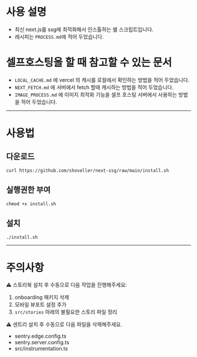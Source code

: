 # 사용 설명
- 최신 next.js를 ssg에 최적화해서 인스톨하는 쉘 스크립트입니다.    
- 레시피는 `PROCESS.md`에 적어 두었습니다.  

# 셀프호스팅을 할 때 참고할 수 있는 문서
- `LOCAL_CACHE.md` 에 vercel 의 캐시를 로컬에서 확인하는 방법을 적어 두었습니다.     
- `NEXT_FETCH.md` 에 서버에서 fetch 할때 캐시하는 방법을 적어 두었습니다.  
- `IMAGE_PROCESS.md` 에 이미지 최적화 기능을 셀프 호스팅 서버에서 사용하는 방법을  적어 두었습니다.  

---

# 사용법
## 다운로드
```shell
curl https://github.com/shoveller/next-ssg/raw/main/install.sh
```

## 실행권한 부여
```shell
chmod +x install.sh
```

## 설치
```shell
./install.sh
```

---

# 주의사항
⚠️ 스토리북 설치 후 수동으로 다음 작업을 진행해주세요:
1. onboarding 패키지 삭제
2. 모바일 뷰포트 설정 추가
3. `src/stories` 아래의 불필요한 스토리 파일 정리

⚠️ 센트리 설치 후 수동으로 다음 파일을 삭제해주세요.
- sentry.edge.config.ts
- sentry.server.config.ts
- src/instrumentation.ts